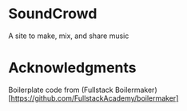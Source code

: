 # SoundCrowd

A site to make, mix, and share music

# Acknowledgments

Boilerplate code from (Fullstack Boilermaker)[https://github.com/FullstackAcademy/boilermaker]
